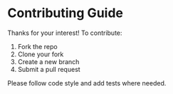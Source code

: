 # Contributing Guide

Thanks for your interest! To contribute:

1. Fork the repo
2. Clone your fork
3. Create a new branch
4. Submit a pull request

Please follow code style and add tests where needed.
